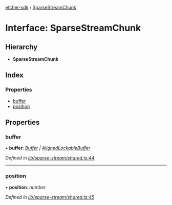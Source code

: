 [etcher-sdk](../README.md) › [SparseStreamChunk](sparsestreamchunk.md)

# Interface: SparseStreamChunk

## Hierarchy

* **SparseStreamChunk**

## Index

### Properties

* [buffer](sparsestreamchunk.md#buffer)
* [position](sparsestreamchunk.md#position)

## Properties

###  buffer

• **buffer**: *[Buffer](alignedlockablebuffer.md#buffer) | [AlignedLockableBuffer](alignedlockablebuffer.md)*

*Defined in [lib/sparse-stream/shared.ts:44](https://github.com/balena-io-modules/etcher-sdk/blob/2085736/lib/sparse-stream/shared.ts#L44)*

___

###  position

• **position**: *number*

*Defined in [lib/sparse-stream/shared.ts:45](https://github.com/balena-io-modules/etcher-sdk/blob/2085736/lib/sparse-stream/shared.ts#L45)*
